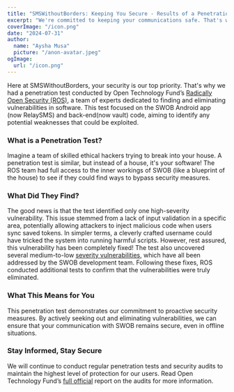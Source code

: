 ```yaml
---
title: "SMSWithoutBorders: Keeping You Secure - Results of a Penetration Test"
excerpt: "We're committed to keeping your communications safe. That's why we had a rigorous penetration test conducted by Radically Open Security (ROS). While we found and fixed a few vulnerabilities, the good news is that your data is secure with RelaySMS"
coverImage: "/icon.png"
date: "2024-07-31"
author:
  name: "Aysha Musa"
  picture: "/anon-avatar.jpeg"
ogImage:
  url: "/icon.png"
---
```


Here at SMSWithoutBorders, your security is our top priority. That's why we had a penetration test conducted by Open Technology Fund’s [Radically Open Security (ROS)](https://www.radicallyopensecurity.com/), a team of experts dedicated to finding and eliminating vulnerabilities in software. This test focused on the SWOB Android app (now RelaySMS) and back-end(now vault) code, aiming to identify any potential weaknesses that could be exploited.

### What is a Penetration Test?

Imagine a team of skilled ethical hackers trying to break into your house. A penetration test is similar, but instead of a house, it's your software! The ROS team had full access to the inner workings of SWOB (like a blueprint of the house) to see if they could find ways to bypass security measures.

### What Did They Find?

The good news is that the test identified only one high-severity vulnerability. This issue stemmed from a lack of input validation in a specific area, potentially allowing attackers to inject malicious code when users sync saved tokens. In simpler terms, a cleverly crafted username could have tricked the system into running harmful scripts. However, rest assured, this vulnerability has been completely fixed!
The test also uncovered several medium-to-low [severity vulnerabilities](https://www.opentech.fund/wp-content/uploads/2023/06/ROS-pentest-report-SMS-without-borders-May-2023.pdf#%5B%7B%22num%22%3A226%2C%22gen%22%3A0%7D%2C%7B%22name%22%3A%22XYZ%22%7D%2C56.692%2C427.173%2Cnull%5D), which have all been addressed by the SWOB development team. Following these fixes, ROS conducted additional tests to confirm that the vulnerabilities were truly eliminated.

### What This Means for You

This penetration test demonstrates our commitment to proactive security measures. By actively seeking out and eliminating vulnerabilities, we can ensure that your communication with SWOB remains secure, even in offline situations.

### Stay Informed, Stay Secure

We will continue to conduct regular penetration tests and security audits to maintain the highest level of protection for our users. Read Open Technology Fund’s [full official](https://www.opentech.fund/wp-content/uploads/2023/06/ROS-pentest-report-SMS-without-borders-May-2023.pdf) report on the audits for more information.
